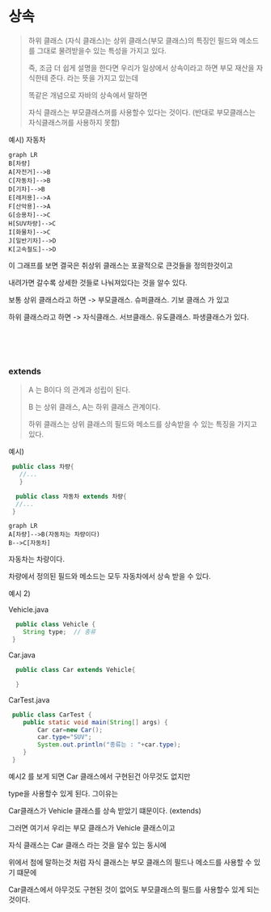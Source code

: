 # 상속 

> 하위 클래스 (자식 클래스)는 상위 클래스(부모 클래스)의 특징인 필드와 메소드를 그대로 물려받을수 있는 특성을 가지고 있다.
> 
> 즉, 조금 더 쉽게 설명을 한다면 우리가 일상에서 상속이라고 하면 부모 재산을 자식한테 준다. 라는 뜻을 가지고 있는데
> 
> 똑같은 개념으로 자바의 상속에서 말하면 
> 
>  자식 클래스는 부모클래스꺼를 사용할수 있다는 것이다. (반대로 부모클래스는 자식클래스꺼를 사용하지 못함)
>  
 예시) 자동차 
 
 
 
 ```mermaid
graph LR
B[차량]
A[자전거]-->B
C[자동차]-->B
D[기차]-->B
E[레저용]-->A
F[산악용]-->A
G[승용차]-->C
H[SUV차량]-->C
I[화물차]-->C
J[일반기차]-->D
K[고속철도]-->D
```

이 그래프를 보면 결국은 취상위 클래스는 포괄적으로 큰것들을 정의한것이고 

내려가면 갈수록 상세한 것들로 나눠져있다는 것을 알수 있다.

보통 상위 클래스라고 하면 -> 부모클래스. 슈퍼클래스. 기보 클래스 가 있고

하위 클래스라고 하면 -> 자식클래스. 서브클래스. 유도클래스. 파생클래스가 있다.

<br>
<br>
<br>

### extends

> A 는 B이다 의 관계과 성립이 된다.
> 
> B 는 상위 클래스, A는 하위 클래스 관계이다.
> 
> 하위 클래스는 상위 클래스의 필드와 메소드를 상속받을 수 있는 특징을 가지고 있다.

예시) 

``` java
 public class 차량{
   //...
   }
```

```java 
  public class 자동차 extends 차량{
  //...
 }
```

```mermaid
graph LR
A[차량]-->B(자동차는 차량이다)
B-->C[자동차]
```

자동차는 차량이다.

차량에서 정의된 필드와 메소드는 모두 자동차에서 상속 받을 수 있다. 


예시 2)

Vehicle.java

```java 
  public class Vehicle {
    String type;  // 종류
 }
```

Car.java 

```java
  public class Car extends Vehicle{

  }
```  

CarTest.java
 
```java
 public class CarTest {
    public static void main(String[] args) {
        Car car=new Car();
        car.type="SUV";
        System.out.println("종류는 : "+car.type);
    }
 }
``` 

예시2 를 보게 되면 Car 클래스에서 구현된건 아무것도 없지만 

type을 사용할수 있게 된다. 그이유는 

Car클래스가 Vehicle 클래스를 상속 받았기 떄문이다. (extends)

그러면 여기서 우리는 부모 클래스가 Vehicle 클래스이고 

자식 클래스는 Car 클래스 라는 것을 알수 있는 동시에 

위에서 첨에 말하는것 처럼 자식 클래스는 부모 클래스의 필드나 메소드를 사용할 수 있기 떄문에 

Car클래스에서 아무것도 구현된 것이 없어도 부모클래스의 필드를 사용할수 있게 되는것이다.

